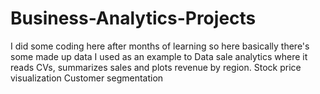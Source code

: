 # Business-Analytics-Projects
 I did some coding here after months of learning so here basically there's some made up data I used as an example to  Data sale analytics where it reads CVs, summarizes sales and plots revenue by region. Stock price visualization Customer segmentation
